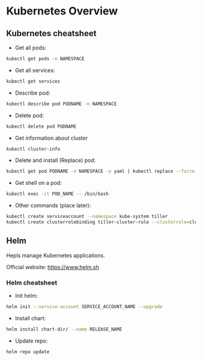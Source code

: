 # Kubernetes Overview

## Kubernetes cheatsheet

- Get all pods:

```bash
kubectl get pods -n NAMESPACE
```

- Get all services:

```bash
kubectl get services
```

- Describe pod:

```bash
kubectl describe pod PODNAME -n NAMESPACE
```

- Delete pod:

```bash
kubectl delete pod PODNAME
```

- Get information about cluster

```bash
kubectl cluster-info
```

- Delete and install (Replace) pod:

```bash
kubectl get pod PODNAME -n NAMESPACE -o yaml | kubectl replace --force -f -
```

- Get shell on a pod:

```bash
kubectl exec -it POD_NAME -- /bin/bash
```

- Other commands (place later):

```bash
kubectl create serviceaccount --namespace kube-system tiller
kubectl create clusterrolebinding tiller-cluster-rule --clusterrole=cluster-admin --serviceaccount=kube-system:tiller
```

## Helm

Hepls manage Kubernetes applications.

Official website: https://www.helm.sh

### Helm cheatsheet

- Init helm:

```bash
helm init --service-account SERVICE_ACCOUNT_NAME --upgrade
```

- Install chart:

```bash
helm install chart-dir/ --name RELEASE_NAME
```

- Update repo:

```bash
helm repo update
```
